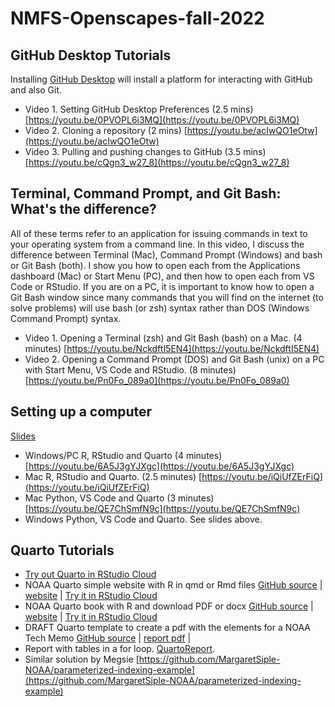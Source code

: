# NMFS-Openscapes-fall-2022

## GitHub Desktop Tutorials

Installing [GitHub Desktop](https://desktop.github.com/) will install a platform for interacting with GitHub and also Git.

* Video 1. Setting GitHub Desktop Preferences  (2.5 mins) [https://youtu.be/0PVOPL6i3MQ](https://youtu.be/0PVOPL6i3MQ)
* Video 2. Cloning a repository (2 mins) [https://youtu.be/acIwQO1eOtw](https://youtu.be/acIwQO1eOtw)
* Video 3. Pulling and pushing changes to GitHub  (3.5 mins)  [https://youtu.be/cQgn3_w27_8](https://youtu.be/cQgn3_w27_8)

## Terminal, Command Prompt, and Git Bash: What's the difference?

All of these terms refer to an application for issuing commands in text to your operating system from a command line. In this video, I discuss the difference between Terminal (Mac), Command Prompt (Windows) and bash or Git Bash (both). I show you how to open each from the Applications dashboard (Mac) or Start Menu (PC), and then how to open each from VS Code or RStudio. If you are on a PC, it is important to know how to open a Git Bash window since many commands that you will find on the internet (to solve problems) will use bash (or zsh) syntax rather than DOS (Windows Command Prompt) syntax.

* Video 1. Opening a Terminal (zsh) and Git Bash (bash) on a Mac. (4 minutes) [https://youtu.be/NckdftI5EN4](https://youtu.be/NckdftI5EN4)
* Video 2. Opening a Command Prompt (DOS) and Git Bash (unix) on a PC with Start Menu, VS Code and RStudio. (8 minutes) [https://youtu.be/Pn0Fo_089a0](https://youtu.be/Pn0Fo_089a0)

## Setting up a computer

[Slides](https://docs.google.com/presentation/d/1etefazCaRr971rdUSFUA99sIp6YNrQxQR1UsUohabd0/edit?usp=sharing)

* Windows/PC R, RStudio and Quarto  (4 minutes) [https://youtu.be/6A5J3gYJXgc](https://youtu.be/6A5J3gYJXgc)
* Mac R, RStudio and Quarto. (2.5 minutes) [https://youtu.be/iQiUfZErFiQ](https://youtu.be/iQiUfZErFiQ)
* Mac Python, VS Code and Quarto (3 minutes) [https://youtu.be/QE7ChSmfN9c](https://youtu.be/QE7ChSmfN9c)
* Windows Python, VS Code and Quarto. See slides above.

## Quarto Tutorials

* [Try out Quarto in RStudio Cloud](https://rstudio.cloud/content/4917392)
* NOAA Quarto simple website with R in qmd or Rmd files [GitHub source](https://github.com/nmfs-opensci/NOAA-quarto-simple) | [website](https://nmfs-opensci.github.io/NOAA-quarto-simple/) | [Try it in RStudio Cloud](https://rstudio.cloud/content/4838825)
* NOAA Quarto book with R and download PDF or docx [GitHub source](https://github.com/nmfs-opensci/NOAA-quarto-book) | [website](https://nmfs-opensci.github.io/NOAA-quarto-book/) | [Try it in RStudio Cloud](https://rstudio.cloud/content/4771757)
* DRAFT Quarto template to create a pdf with the elements for a NOAA Tech Memo [GitHub source](https://github.com/nmfs-opensci/NOAA-tech-memo-template) | [report pdf](https://nmfs-opensci.github.io/NOAA-tech-memo-template/An-example-report.pdf) | 
* Report with tables in a for loop. [QuartoReport](https://rstudio.cloud/content/4340405). 
* Similar solution by Megsie [https://github.com/MargaretSiple-NOAA/parameterized-indexing-example](https://github.com/MargaretSiple-NOAA/parameterized-indexing-example)


